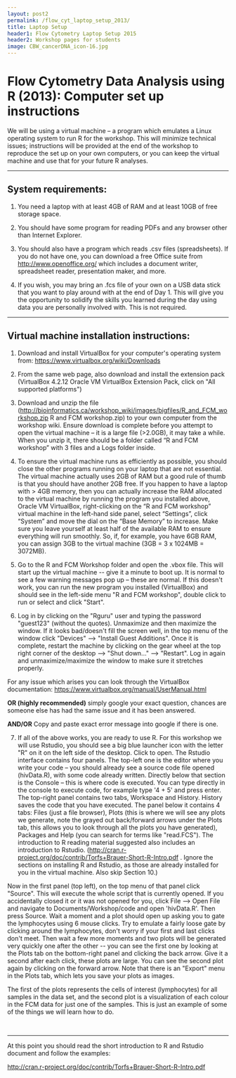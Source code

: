 ```yaml
---
layout: post2
permalink: /flow_cyt_laptop_setup_2013/
title: Laptop Setup
header1: Flow Cytometry Laptop Setup 2015
header2: Workshop pages for students
image: CBW_cancerDNA_icon-16.jpg
---
```


# Flow Cytometry Data Analysis using R (2013): Computer set up instructions

We will be using a virtual machine – a program which emulates a Linux operating system to run R for the workshop. This will minimize technical issues; instructions will be provided at the end of the workshop to reproduce the set up on your own computers, or you can keep the virtual machine and use that for your future R analyses. <br>

<hr>

## System requirements:

1) You need a laptop with at least 4GB of RAM and at least 10GB of free storage space.<br>

2) You should have some program for reading PDFs and any browser other than Internet Explorer.<br>

3) You should also have a program which reads .csv files (spreadsheets). If you do not have one, you can download a free Office suite from http://www.openoffice.org/ which includes a document writer, spreadsheet reader, presentation maker, and more.<br>

4) If you wish, you may bring an .fcs file of your own on a USB data stick that you want to play around with at the end of Day 1. This will give you the opportunity to solidify the skills you learned during the day using data you are personally involved with. This is not required.<br>

<hr>

## Virtual machine installation instructions:

1) Download and install VirtualBox for your computer's operating system from: https://www.virtualbox.org/wiki/Downloads <br>

2) From the same web page, also download and install the extension pack (VirtualBox 4.2.12 Oracle VM VirtualBox Extension Pack, click on "All supported platforms") <br>

3) Download and unzip the file (http://bioinformatics.ca/workshop_wiki/images/bigfiles/R_and_FCM_workshop.zip R and FCM workshop.zip) to your own computer from the workshop wiki. Ensure download is complete before you attempt to open the virtual machine – it is a large file (>2.0GB), it may take a while. When you unzip it, there should be a folder called “R and FCM workshop” with 3 files and a Logs folder inside. <br>

4) To ensure the virtual machine runs as efficiently as possible, you should close the other programs running on your laptop that are not essential. The virtual machine actually uses 2GB of RAM but a good rule of thumb is that you should have another 2GB free. If you happen to have a laptop with > 4GB memory, then you can actually increase the RAM allocated to the virtual machine by running the program you installed above, Oracle VM VirtualBox, right-clicking on the “R and FCM workshop” virtual machine in the left-hand side panel, select “Settings”, click “System” and move the dial on the “Base Memory” to increase. Make sure you leave yourself at least half of the available RAM to ensure everything will run smoothly. So, if, for example, you have 6GB RAM, you can assign 3GB to the virtual machine (3GB = 3 x 1024MB = 3072MB). <br>

5) Go to the R and FCM Workshop folder and open the .vbox file. This will start up the virtual machine -- give it a minute to boot up. It is normal to see a few warning messages pop up – these are normal. If this doesn't work, you can run the new program you installed (VirtualBox) and should see in the left-side menu "R and FCM workshop", double click to run or select and click "Start". <br>

6) Log in by clicking on the "Rguru" user and typing the password "guest123" (without the quotes). Unmaximize and then maximize the window. If it looks bad/doesn't fill the screen well, in the top menu of the window click "Devices" --> "Install Guest Additions". Once it is complete, restart the machine by clicking on the gear wheel at the top right corner of the desktop --> "Shut down..." --> "Restart". Log in again and unmaximize/maximize the window to make sure it stretches properly. <br>


For any issue which arises you can look through the VirtualBox documentation:
https://www.virtualbox.org/manual/UserManual.html


<b>OR (highly recommended)</b>
simply google your exact question, chances are someone else has had the same issue and it has been answered.


<b>AND/OR</b>
Copy and paste exact error message into google if there is one.<br>


7) If all of the above works, you are ready to use R. For this workshop we will use Rstudio, you should see a big blue launcher icon with the letter "R" on it on the left side of the desktop. Click to open. The Rstudio interface contains four panels. The top-left one is the editor where you write your code – you should already see a source code file opened (hivData.R), with some code already written. Directly below that section is the Console – this is where code is executed. You can type directly in the console to execute code, for example type '4 + 5' and press enter. The top-right panel contains two tabs, Workspace and History. History saves the code that you have executed. The panel below it contains 4 tabs: Files (just a file browser), Plots (this is where we will see any plots we generate, note the grayed out back/forward arrows under the Plots tab, this allows you to look through all the plots you have generated), Packages and Help (you can search for terms like "read.FCS"). The introduction to R reading material suggested also includes  an introduction to Rstudio. (http://cran.r-project.org/doc/contrib/Torfs+Brauer-Short-R-Intro.pdf . Ignore the sections on installing R and Rstudio, as those are already installed for you in the virtual machine. Also skip Section 10.) <br>


Now in the first panel (top left), on the top menu of that panel click "Source". This will execute the whole script that is currently opened. If you accidentally closed it or it was not opened for you, click File --> Open File and navigate to Documents/Workshop/code and open 'hivData.R'. Then press Source. Wait a moment and a plot should open up asking you to gate the lymphocytes using 6 mouse clicks. Try to emulate a fairly loose gate by clicking around the lymphocytes, don't worry if your first and last clicks don't meet. Then wait a few more moments and two plots will be generated very quickly one after the other -- you can see the first one by looking at the Plots tab on the bottom-right panel and clicking the back arrow. Give it a second after each click, these plots are large. You can see the second plot again by clicking on the forward arrow. Note that there is an "Export" menu in the Plots tab, which lets you save your plots as images. <br>


The first of the plots represents the cells of interest (lymphocytes) for all samples in the data set, and the second plot is a visualization of each colour in the FCM data for just one of the samples. This is just an example of some of the things we will learn how to do.

<br>
<hr>

At this point you should read the short introduction to R and Rstudio document and follow the examples:

http://cran.r-project.org/doc/contrib/Torfs+Brauer-Short-R-Intro.pdf
